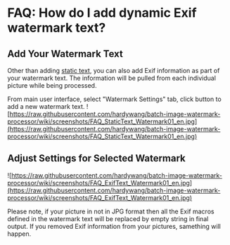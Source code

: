 # FAQ: How do I add dynamic Exif watermark text? #
## Add Your Watermark Text ##
Other than adding [static text](FAQ_StaticText_Watermark_en.md), you can also add Exif information as part of your watermark text. The information will be pulled from each individual picture while being processed.

From main user interface, select "Watermark Settings" tab, click button to add a new watermark text.
![https://raw.githubusercontent.com/hardywang/batch-image-watermark-processor/wiki/screenshots/FAQ_StaticText_Watermark01_en.jpg](https://raw.githubusercontent.com/hardywang/batch-image-watermark-processor/wiki/screenshots/FAQ_StaticText_Watermark01_en.jpg)


## Adjust Settings for Selected Watermark ##
![https://raw.githubusercontent.com/hardywang/batch-image-watermark-processor/wiki/screenshots/FAQ_ExifText_Watermark01_en.jpg](https://raw.githubusercontent.com/hardywang/batch-image-watermark-processor/wiki/screenshots/FAQ_ExifText_Watermark01_en.jpg)

Please note, if your picture in not in JPG format then all the Exif macros defined in the watermark text will be replaced by empty string in final output. If you removed Exif information from your pictures, samething will happen.